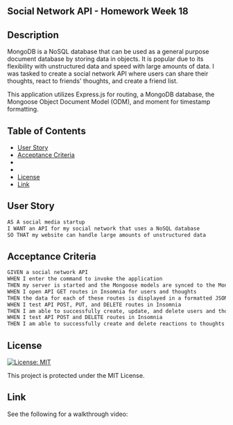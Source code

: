 ## Social Network API - Homework Week 18

## Description

MongoDB is a NoSQL database that can be used as a general purpose document database by storing data in objects. It is popular due to its flexibility with unstructured data and speed with large amounts of data. I was tasked to create a social network API where users can share their thoughts, react to friends' thoughts, and create a friend list.

This application utilizes Express.js for routing, a MongoDB database, the Mongoose Object Document Model (ODM), and moment for timestamp formatting.

## Table of Contents

- [User Story](#user-story)
- [Acceptance Criteria](#acceptance-criteria)
- [](#)
- [](#)
- [License](#license)
- [Link](#link)

## User Story

```md
AS A social media startup
I WANT an API for my social network that uses a NoSQL database
SO THAT my website can handle large amounts of unstructured data
```

## Acceptance Criteria

```md
GIVEN a social network API
WHEN I enter the command to invoke the application
THEN my server is started and the Mongoose models are synced to the MongoDB database
WHEN I open API GET routes in Insomnia for users and thoughts
THEN the data for each of these routes is displayed in a formatted JSON
WHEN I test API POST, PUT, and DELETE routes in Insomnia
THEN I am able to successfully create, update, and delete users and thoughts in my database
WHEN I test API POST and DELETE routes in Insomnia
THEN I am able to successfully create and delete reactions to thoughts and add and remove friends to a user’s friend list
```

## License

[![License: MIT](https://img.shields.io/badge/License-MIT-yellow.svg)](https://opensource.org/licenses/MIT)

This project is protected under the MIT License.

## Link

See the following for a walkthrough video:
